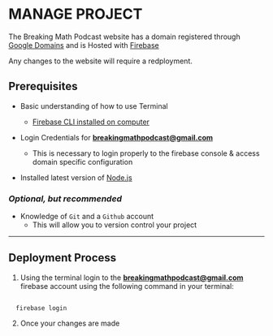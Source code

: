 # MANAGE PROJECT

The Breaking Math Podcast website has a domain registered through [Google Domains](www.domains.google.com) and is Hosted with [Firebase](https://firebase.google.com/docs/hosting/)

Any changes to the website will require a redployment. 

## Prerequisites

- Basic understanding of how to use Terminal
  - [Firebase CLI installed on computer](https://firebase.google.com/docs/cli)
- Login Credentials for **breakingmathpodcast@gmail.com**
  - This is necessary to login properly to the firebase console & access domain specific configuration

- Installed latest version of [Node.js](https://nodejs.org/en/download/)

### <i>**Optional, but recommended**</i>

- Knowledge of `Git` and a `Github` account
  - This will allow you to version control your project

---

## Deployment Process

1. Using the terminal login to the **breakingmathpodcast@gmail.com** firebase account using the following command in your terminal: 
<code>
  firebase login
</code>

2. Once your changes are made
